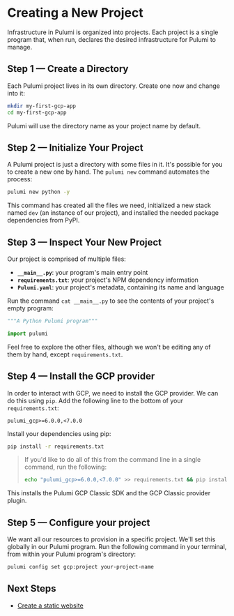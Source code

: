 # Creating a New Project

Infrastructure in Pulumi is organized into projects. Each project is a single program that, when run, declares the desired infrastructure for Pulumi to manage.

## Step 1 &mdash; Create a Directory

Each Pulumi project lives in its own directory. Create one now and change into it:

```bash
mkdir my-first-gcp-app
cd my-first-gcp-app
```

Pulumi will use the directory name as your project name by default.

## Step 2 &mdash; Initialize Your Project

A Pulumi project is just a directory with some files in it. It's possible for you to create a new one by hand. The `pulumi new` command automates the process:

```bash
pulumi new python -y
```

This command has created all the files we need, initialized a new stack named `dev` (an instance of our project), and installed the needed package dependencies from PyPI.

## Step 3 &mdash; Inspect Your New Project

Our project is comprised of multiple files:

* **`__main__.py`**: your program's main entry point
* **`requirements.txt`**: your project's NPM dependency information
* **`Pulumi.yaml`**: your project's metadata, containing its name and language

Run the command `cat __main__.py` to see the contents of your project's empty program:

```python
"""A Python Pulumi program"""

import pulumi
```

Feel free to explore the other files, although we won't be editing any of them by hand, except `requirements.txt`.

## Step 4 &mdash; Install the GCP provider

In order to interact with GCP, we need to install the GCP provider. We can do this using `pip`. Add the following line to the bottom of your `requirements.txt`:

```text
pulumi_gcp>=6.0.0,<7.0.0
```

Install your dependencies using pip:

```bash
pip install -r requirements.txt
```

> If you'd like to do all of this from the command line in a single command, run the following:
>
> ```bash
> echo "pulumi_gcp>=6.0.0,<7.0.0" >> requirements.txt && pip install -r requirements.txt`
> ```

This installs the Pulumi GCP Classic SDK and the GCP Classic provider plugin.

## Step 5 &mdash; Configure your project

We want all our resources to provision in a specific project. We'll set this globally in our Pulumi program. Run the following command in your terminal, from within your Pulumi program's directory:

```bash
pulumi config set gcp:project your-project-name
```

## Next Steps

* [Create a static website](../lab-02/README.md)
